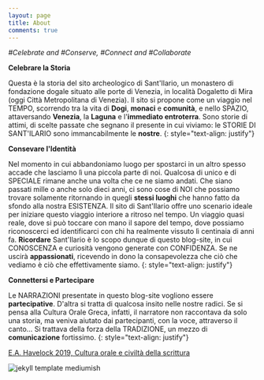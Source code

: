 ```yaml
---
layout: page
title: About
comments: true
---
```


_#Celebrate and #Conserve, #Connect and #Collaborate_

**Celebrare la Storia**

Questa è la storia del sito archeologico di Sant'Ilario, un monastero di fondazione dogale situato alle porte di Venezia, in località Dogaletto di Mira (oggi Città Metropolitana di Venezia). Il sito si propone come un viaggio nel TEMPO, scorrendo tra la vita di **Dogi**, **monaci** e **comunità**, e nello SPAZIO, attaversando **Venezia**, la **Laguna** e l'**immediato entroterra**. Sono storie di attimi, di scelte passate che segnano il presente in cui viviamo: le STORIE DI SANT'ILARIO sono immancabilmente le **nostre**.
{: style="text-align: justify"}

**Consevare l'Identità**

Nel momento in cui abbandoniamo luogo per spostarci in un altro spesso accade che lasciamo lì una piccola parte di noi. Qualcosa di unico e di SPECIALE rimane anche una volta che ce ne siamo andati. 
Che siano passati mille o anche solo dieci anni, ci sono cose di NOI che possiamo trovare solamente ritornando in quegli **stessi luoghi** che hanno fatto da sfondo alla nostra ESISTENZA. Il sito di Sant'Ilario offre uno scenario ideale per iniziare questo viaggio interiore a ritroso nel tempo. Un viaggio quasi reale, dove si può toccare con mano il sapore del tempo, dove possiamo riconoscerci ed identificarci con chi ha realmente vissuto lì centinaia di anni fa. 
**Ricordare** Sant'Ilario è lo scopo dunque di questo blog-site, in cui CONOSCENZA e curiosità vengono generate con CONFIDENZA. Se ne uscirà **appassionati**, ricevendo in dono la consapevolezza che ciò che vediamo è ciò che effettivamente siamo.
{: style="text-align: justify"}

**Connettersi e Partecipare**

Le NARRAZIONI presentate in questo blog-site vogliono essere **partecipative**. D'altra si tratta di qualcosa insito nelle nostre radici. Se si pensa alla Cultura Orale Greca, infatti, il narratore non raccontava da solo una storia, ma veniva aiutato dai partecipanti, con la voce, attraverso il canto… Si trattava della forza della TRADIZIONE, un mezzo di **comunicazione** fortissimo.
{: style="text-align: justify"}






<a href="https://books.google.it/books/about/Cultura_orale_e_civilt%C3%A0_della_scrittura.html?id=q0mjQwAACAAJ&redir_esc=y" target="_blank">E.A. Havelock 2019, Cultura orale e civiltà della scrittura </a>

![jekyll template mediumish]({{site.baseurl}}/assets/images/theme1.jpg)



